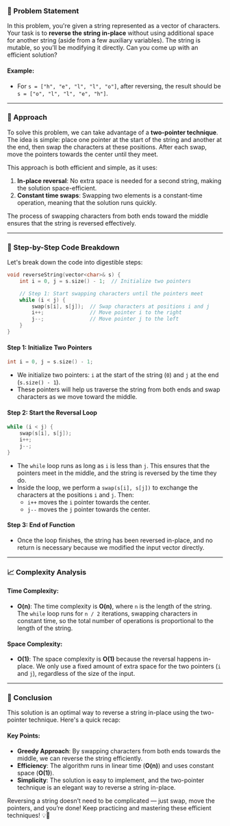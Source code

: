 ### 🚀 Problem Statement

In this problem, you're given a string represented as a vector of characters. Your task is to **reverse the string in-place** without using additional space for another string (aside from a few auxiliary variables). The string is mutable, so you’ll be modifying it directly. Can you come up with an efficient solution?

#### Example:
- For `s = ["h", "e", "l", "l", "o"]`, after reversing, the result should be `s = ["o", "l", "l", "e", "h"]`.

---

### 🧠 Approach

To solve this problem, we can take advantage of a **two-pointer technique**. The idea is simple: place one pointer at the start of the string and another at the end, then swap the characters at these positions. After each swap, move the pointers towards the center until they meet.

This approach is both efficient and simple, as it uses:
1. **In-place reversal**: No extra space is needed for a second string, making the solution space-efficient.
2. **Constant time swaps**: Swapping two elements is a constant-time operation, meaning that the solution runs quickly.

The process of swapping characters from both ends toward the middle ensures that the string is reversed effectively.

---

### 🔨 Step-by-Step Code Breakdown

Let's break down the code into digestible steps:

```cpp
void reverseString(vector<char>& s) {
    int i = 0, j = s.size() - 1;  // Initialize two pointers

    // Step 1: Start swapping characters until the pointers meet
    while (i < j) {
        swap(s[i], s[j]);  // Swap characters at positions i and j
        i++;               // Move pointer i to the right
        j--;               // Move pointer j to the left
    }
}
```

#### Step 1: Initialize Two Pointers

```cpp
int i = 0, j = s.size() - 1;
```
- We initialize two pointers: `i` at the start of the string (`0`) and `j` at the end (`s.size() - 1`).
- These pointers will help us traverse the string from both ends and swap characters as we move toward the middle.

#### Step 2: Start the Reversal Loop

```cpp
while (i < j) {
    swap(s[i], s[j]);
    i++;
    j--;
}
```
- The `while` loop runs as long as `i` is less than `j`. This ensures that the pointers meet in the middle, and the string is reversed by the time they do.
- Inside the loop, we perform a `swap(s[i], s[j])` to exchange the characters at the positions `i` and `j`. Then:
  - `i++` moves the `i` pointer towards the center.
  - `j--` moves the `j` pointer towards the center.

#### Step 3: End of Function
- Once the loop finishes, the string has been reversed in-place, and no return is necessary because we modified the input vector directly.

---

### 📈 Complexity Analysis

#### Time Complexity:
- **O(n)**: The time complexity is **O(n)**, where `n` is the length of the string. The `while` loop runs for `n / 2` iterations, swapping characters in constant time, so the total number of operations is proportional to the length of the string.

#### Space Complexity:
- **O(1)**: The space complexity is **O(1)** because the reversal happens in-place. We only use a fixed amount of extra space for the two pointers (`i` and `j`), regardless of the size of the input.

---

### 🏁 Conclusion

This solution is an optimal way to reverse a string in-place using the two-pointer technique. Here's a quick recap:

#### Key Points:
- **Greedy Approach**: By swapping characters from both ends towards the middle, we can reverse the string efficiently.
- **Efficiency**: The algorithm runs in linear time (**O(n)**) and uses constant space (**O(1)**).
- **Simplicity**: The solution is easy to implement, and the two-pointer technique is an elegant way to reverse a string in-place.

Reversing a string doesn’t need to be complicated — just swap, move the pointers, and you’re done! Keep practicing and mastering these efficient techniques! 💡🎉